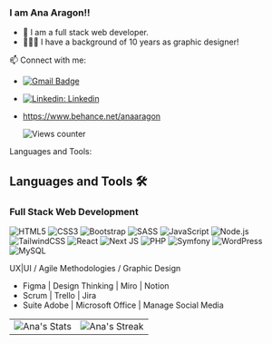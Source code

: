### I am Ana Aragon!!

- 🌱 I am a full stack web developer.
- 👩🏻‍💻 I have a background of 10 years as graphic designer!

📫 Connect with me: 
- [![Gmail Badge](https://img.shields.io/badge/-ana.aragon88@gmail.com-c14438?style=flat-square&logo=Gmail&logoColor=white&link=mailto:ana.aragon88@gmail.com)](mailto:ana.aragon88@gmail.com)

  
- [![Linkedin: Linkedin](https://img.shields.io/badge/-anaaragon-blue?style=flat-square&logo=Linkedin&logoColor=white&link=https://www.linkedin.com/in/anaaragonvazquez/)](https://www.linkedin.com/in/anaaragonvazquez/)
- https://www.behance.net/anaaragon

  ![Views counter](https://komarev.com/ghpvc/?username=anaaragon88&color=ff69b4&style=flat-square&abbreviated=true)

Languages and Tools:

 ## Languages and Tools 🛠️
 ### Full Stack Web Development
 ![HTML5](https://img.shields.io/badge/html5-%23E34F26.svg?style=for-the-badge&logo=html5&logoColor=white)
 ![CSS3](https://img.shields.io/badge/css3-%231572B6.svg?style=for-the-badge&logo=css3&logoColor=white)
 ![Bootstrap](https://img.shields.io/badge/bootstrap-%238511FA.svg?style=for-the-badge&logo=bootstrap&logoColor=white)
 ![SASS](https://img.shields.io/badge/SASS-hotpink.svg?style=for-the-badge&logo=SASS&logoColor=white)
 ![JavaScript](https://img.shields.io/badge/javascript-%23323330.svg?style=for-the-badge&logo=javascript&logoColor=%23F7DF1E)
 ![Node.js](https://img.shields.io/badge/node-green?style=for-the-badge&logo=node.js&logoColor=white)
 ![TailwindCSS](https://img.shields.io/badge/tailwindcss-%2338B2AC.svg?style=for-the-badge&logo=tailwind-css&logoColor=white)
 ![React](https://img.shields.io/badge/react-%2320232a.svg?style=for-the-badge&logo=react&logoColor=%2361DAFB)
 ![Next JS](https://img.shields.io/badge/Next-black?style=for-the-badge&logo=next.js&logoColor=white)
 ![PHP](https://img.shields.io/badge/php-%23777BB4.svg?style=for-the-badge&logo=php&logoColor=white)
 ![Symfony](https://img.shields.io/badge/Symfony-black?style=for-the-badge&logo=symfony)
 ![WordPress](https://img.shields.io/badge/WordPress-%23117AC9.svg?style=for-the-badge&logo=WordPress&logoColor=white)
 ![MySQL](https://img.shields.io/badge/mysql-blue?style=for-the-badge&logo=mysql&logoColor=white)


UX|UI / Agile Methodologies / Graphic Design 

- Figma | Design Thinking | Miro | Notion
- Scrum | Trello | Jira
- Suite Adobe | Microsoft Office | Manage Social Media


<div align="center">
  <table>
    <tr>
      <td>
        <div align="center">
          <img src="https://github-readme-stats.vercel.app/api?username=anaaragon88&theme=tokyonight&show_icons=true&hide_border=true&count_private=true" alt="Ana's Stats">
        </div>
      </td>
      <td>
        <div align="center">
          <img src="https://github-readme-streak-stats.herokuapp.com/?user=anaaragon88&theme=tokyonight&hide_border=true&currStreakNum=1&currStreakLabel=Current%20streak" alt="Ana's Streak">
        </div>
      </td>
    </tr>
  </table>
</div>


